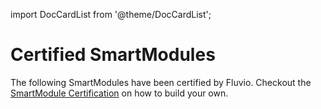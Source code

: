 import DocCardList from '@theme/DocCardList';

# Certified SmartModules 

The following SmartModules have been certified by Fluvio. Checkout the [SmartModule Certification](../smartmodule-certification.md) on how to build your own.

<DocCardList />